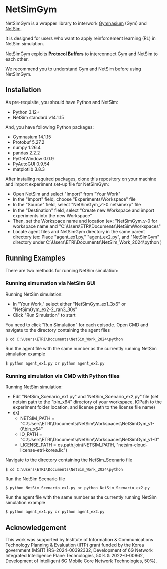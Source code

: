 # NetSimGym

NetSimGym is a wrapper library to interwork [Gymnasium](https://gymnasium.farama.org/) (Gym) and [NetSim](https://tetcos.com/). 

It is designed for users who want to apply reinforcement learning (RL) in NetSim simulation. 

NetSimGym exploits **[Protocol Buffers](https://protobuf.dev/)** to interconnect Gym and NetSim to each other. 

We recommend you to understand Gym and NetSim before using NetSimGym. 

## Installation

As pre-requisite, you should have Python and NetSim: 
- Python 3.12+
- NetSim standard v14.1.15

And, you have following Python packages:
- Gymnasium 14.1.15
- Protobuf 5.27.2
- numpy 1.26.4
- pandas 2.2.2
- PyGetWindow 0.0.9
- PyAutoGUI 0.9.54
- matplotlib 3.8.3

After installing required packages, clone this repository on your machine and import experiment set-up file for NetSimGym:
- Open NetSim and select "Import" from "Your Work"
- In the "Import" field, choose "Experiments/Workspace" file
- In the "Source" field, select "NetSimGym_v1-0.netsimexp" file
- In the "Destination" field, select "Create new Workspace and import experiments into the new Workspace"
- Then, set the Workspace name and location (ex: "NetSimGym_v-0 for workspace name and "C:\Users\ETRI\Documents\NetSim\Workspaces"
- Locate agent files and NetSimGym directory in the same parent directory (ex: Place "agent_ex1.py," "agent_ex2.py", and "NetSimGym" directory under C:\Users\ETRI\Documents\NetSim_Work_2024\python )

## Running Examples

There are two methods for running NetSim simulation: 

### Running simumation via NetSim GUI

Running NetSim simulation:
- In "Your Work," select either "NetSimGym_ex1_3x6" or "NetSimGym_ex2-2_ran3_30s"
- Click "Run Simulation" to start

You need to click "Run Simulation" for each episode.
Open CMD and navigate to the directory containing the agent files
  
    $ cd C:\Users\ETRI\Documents\NetSim_Work_2024\python

Run the agent file with the same number as the currently running NetSim simulation example
  
    $ python agent_ex1.py or python agent_ex2.py

### Running simulation via CMD with Python files

Running NetSim simulation:
- Edit "NetSim_Scenario_ex1.py" and 'NetSim_Scenario_ex2,py" file (set netsim path to the "bin_x64" directory of your workspace, IOPath to the experiment folder location, and license path to the license file name)
- ex)
  - NETSIM_PATH = "C:\\Users\\ETRI\\Documents\\NetSim\\Workspaces\\NetSimGym_v1-0\\bin_x64"
  - IO_PATH = "C:\\Users\\ETRI\\Documents\\NetSim\\Workspaces\\NetSimGym_v1-0"
  - LICENSE_PATH = os.path.join(NETSIM_PATH, "netsim-cloud-license-etri-korea.lic")

Navigate to the directory containing the NetSim_Scenario file

    $ cd C:\Users\ETRI\Documents\NetSim_Work_2024\python
    
Run the NetSim Scenario file

    $ python NetSim_Scenario_ex1.py or python NetSim_Scenario_ex2.py

Run the agent file with the same number as the currently running NetSim simulation example
  
    $ python agent_ex1.py or python agent_ex2.py

    
## Acknowledgement

This work was supported by Institute of Information & Communications Technology Planning & Evaluation (IITP) grant funded by the Korea government (MSIT) (RS-2024-00392332, Development of 6G Network Integrated Intelligence Plane Technologies, 50% & 2022-0-00862, Development of Intelligent 6G Mobile Core Network Technologies, 50%). 
